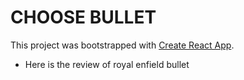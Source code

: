 # CHOOSE BULLET

This project was bootstrapped with [Create React App](https://github.com/facebook/create-react-app).

- Here is the review of royal enfield bullet
